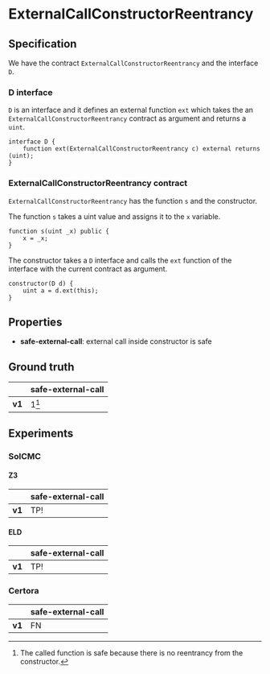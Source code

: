 # ExternalCallConstructorReentrancy

## Specification
We have the contract `ExternalCallConstructorReentrancy` and the interface `D`.
### D interface
`D` is an interface and it defines an external function `ext` which takes the an `ExternalCallConstructorReentrancy` contract as argument and returns a `uint`.
```
interface D {
	function ext(ExternalCallConstructorReentrancy c) external returns (uint);
}
```

### ExternalCallConstructorReentrancy contract
`ExternalCallConstructorReentrancy` has the function `s` and the constructor.

The function `s` takes a uint value and assigns it to the `x` variable.
```
function s(uint _x) public {
	x = _x;
}
```
The constructor takes a `D` interface and calls the `ext` function of the interface with the current contract as argument.
```
constructor(D d) {
    uint a = d.ext(this);
}
```

## Properties
- **safe-external-call**: external call inside constructor is safe

## Ground truth
|        | safe-external-call |
|--------|--------------------|
| **v1** | 1[^1]              |
 
[^1]: The called function is safe because there is no reentrancy from the constructor.

## Experiments
### SolCMC
#### Z3
|        | safe-external-call |
|--------|--------------------|
| **v1** | TP!                |
 

#### ELD
|        | safe-external-call |
|--------|--------------------|
| **v1** | TP!                |
 


### Certora
|        | safe-external-call |
|--------|--------------------|
| **v1** | FN                 |
 

